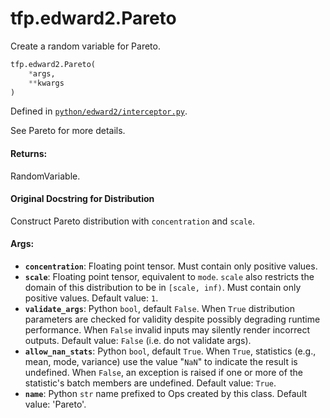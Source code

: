 <div itemscope itemtype="http://developers.google.com/ReferenceObject">
<meta itemprop="name" content="tfp.edward2.Pareto" />
<meta itemprop="path" content="Stable" />
</div>

# tfp.edward2.Pareto

Create a random variable for Pareto.

``` python
tfp.edward2.Pareto(
    *args,
    **kwargs
)
```



Defined in [`python/edward2/interceptor.py`](https://github.com/tensorflow/probability/tree/master/tensorflow_probability/python/edward2/interceptor.py).

<!-- Placeholder for "Used in" -->

See Pareto for more details.

#### Returns:

  RandomVariable.

#### Original Docstring for Distribution

Construct Pareto distribution with `concentration` and `scale`.


#### Args:

* <b>`concentration`</b>: Floating point tensor. Must contain only positive values.
* <b>`scale`</b>: Floating point tensor, equivalent to `mode`. `scale` also
    restricts the domain of this distribution to be in `[scale, inf)`.
    Must contain only positive values. Default value: `1`.
* <b>`validate_args`</b>: Python `bool`, default `False`. When `True` distribution
    parameters are checked for validity despite possibly degrading runtime
    performance. When `False` invalid inputs may silently render incorrect
    outputs. Default value: `False` (i.e. do not validate args).
* <b>`allow_nan_stats`</b>: Python `bool`, default `True`. When `True`, statistics
    (e.g., mean, mode, variance) use the value "`NaN`" to indicate the
    result is undefined. When `False`, an exception is raised if one or
    more of the statistic's batch members are undefined.
    Default value: `True`.
* <b>`name`</b>: Python `str` name prefixed to Ops created by this class.
    Default value: 'Pareto'.
